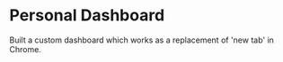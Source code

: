 # Personal Dashboard

Built a custom dashboard which works as a replacement of 'new tab' in Chrome.
